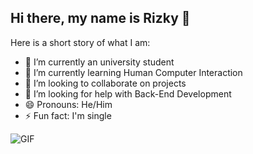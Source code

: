 ## Hi there, my name is Rizky 👋


Here is a short story of what I am:

- 🔭 I’m currently an university student
- 🌱 I’m currently learning Human Computer Interaction
- 👯 I’m looking to collaborate on projects
- 🤔 I’m looking for help with Back-End Development
- 😄 Pronouns: He/Him
- ⚡ Fun fact: I'm single

![GIF](https://github.com/RizzKY011/code.gif)


